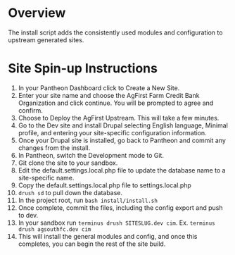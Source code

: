 # Overview

The install script adds the consistently used modules and configuration to upstream generated sites. 

# Site Spin-up Instructions

1. In your Pantheon Dashboard click to Create a New Site.
2. Enter your site name and choose the AgFirst Farm Credit Bank Organization and click continue. You will be prompted to agree and confirm. 
3. Choose to Deploy the AgFirst Upstream. This will take a few minutes.
4. Go to the Dev site and install Drupal selecting English language, Minimal profile, and entering your site-specific configuration information.
5. Once your Drupal site is installed, go back to Pantheon and commit any changes from the install. 
6. In Pantheon, switch the Development mode to Git. 
7. Git clone the site to your sandbox. 
8. Edit the default.settings.local.php file to update the database name to a site-specific name.
9. Copy the default.settings.local.php file to settings.local.php
10. ```drush sd``` to pull down the database.
11. In the project root, run ```bash install/install.sh```
12. Once complete, commit the files, including the config export and push to dev. 
13. In your sandbox run ```terminus drush SITESLUG.dev cim```. Ex. ```terminus drush agsouthfc.dev cim```
14. This will install the general modules and config, and once this completes, you can begin the rest of the site build.  
